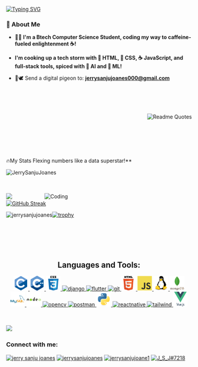 <a href="https://git.io/typing-svg"><img src="https://readme-typing-svg.demolab.com?font=Fira+Code&duration=4000&pause=1000&color=F78E0B&center=true&vCenter=true&width=500&height=90&lines=YO!!++its+me+Jerry+Sanju+Joanes+++++++++++;+++Welcome+to++My+GitHub+Profile!" alt="Typing SVG" /></a>

### 📜 About Me
- 🧑‍💻 **I'm a Btech Computer Science Student, coding my way to caffeine-fueled enlightenment ☕!**

- **I'm cooking up a tech storm with 🍳 HTML, 🎨 CSS, ☕ JavaScript, and full-stack tools, spiced with 🤖 AI and 🧠 ML!**

- 📧🕊 Send a digital pigeon to: **jerrysanjujoanes000@gmail.com**
 <br>
 <br>
 <br>
 <br>



<a  href="https://github.com/piyushsuthar/github-readme-quotes" target="_blank" rel="noreferrer">
  <img align="right" src="https://quotes-github-readme.vercel.app/api?type=horizontal&theme=dark&quote=Your+work+is+going+to+fill+a+large+part+of+your+life,+and+the+only+way+to+be+truly+satisfied+is+to+do+what+you+believe+is+great+work&author=Steve+Jobs" alt="Readme Quotes" />
</a>
<br>
<br>
<br>
<br>
<br>
<br>


<br>
🔥My Stats Flexing numbers like a data superstar!**

<p align="left"> <img src="https://komarev.com/ghpvc/?username=JerrySanjuJoanes&label=Profile%20views&color=0e75b6&style=flat" alt="JerrySanjuJoanes" /> </p>
<br>
<div >
 
<br>
<img align="right" alt="Coding" width="400" src="https://user-images.githubusercontent.com/74038190/221352975-94759904-aa4c-4032-a8ab-b546efb9c478.gif">
<picture align="left">
  <source
    srcset="https://github-readme-stats.vercel.app/api?username=JerrySanjuJoanes&show_icons=true&theme=dark"
    media="(prefers-color-scheme: dark)"
  />
  <source
    srcset="https://github-readme-stats.vercel.app/api?username=JerrySanjuJoanes&show_icons=true"
    media="(prefers-color-scheme: light), (prefers-color-scheme: no-preference)"
  />
  <img  width="400" src="https://github-readme-stats.vercel.app/api?username=JerrySanjuJoanes&show_icons=true" />
</picture>


<div text-align="right" >
  <a href="https://streak-stats.demolab.com?user=JerrySanjuJoanes&theme=highcontrast&hide_border=true" target="_blank" rel="noreferrer">
    <img width="425" src="https://streak-stats.demolab.com?user=JerrySanjuJoanes&theme=highcontrast&hide_border=true" alt="GitHub Streak" />
  </a>
</div>
</div>





<p><img align="left" src="https://github-readme-stats.vercel.app/api/top-langs?username=jerrysanjujoanes&show_icons=true&locale=en&layout=compact" alt="jerrysanjujoanes" /></p>

<a href="https://github.com/ryo-ma/github-profile-trophy" target="_blank" rel="noreferrer">
  <img width="650px" margin="60px" src="https://github-profile-trophy.vercel.app/?username=JerrySanjuJoanes&theme=oldiek&no-bg=true&rank=B,C" alt="trophy" />
</a>




<br>
<br>
<br>




<br>
<br>
<br>

<h2 align="center">Languages and Tools:</h2>
<p align="center">
  <a href="https://www.cprogramming.com/" target="_blank" rel="noreferrer">
    <img src="https://raw.githubusercontent.com/devicons/devicon/master/icons/c/c-original.svg" alt="c" width="40" height="40"/>
  </a>
  <a href="https://www.w3schools.com/cpp/" target="_blank" rel="noreferrer">
    <img src="https://raw.githubusercontent.com/devicons/devicon/master/icons/cplusplus/cplusplus-original.svg" alt="cplusplus" width="40" height="40"/>
  </a>
  <a href="https://www.w3schools.com/css/" target="_blank" rel="noreferrer">
    <img src="https://raw.githubusercontent.com/devicons/devicon/master/icons/css3/css3-original-wordmark.svg" alt="css3" width="40" height="40"/>
  </a>
  <a href="https://www.djangoproject.com/" target="_blank" rel="noreferrer">
    <img src="https://cdn.worldvectorlogo.com/logos/django.svg" alt="django" width="40" height="40"/>
  </a>
  
  <a href="https://flutter.dev" target="_blank" rel="noreferrer">
    <img src="https://www.vectorlogo.zone/logos/flutterio/flutterio-icon.svg" alt="flutter" width="40" height="40"/>
  </a>
  <a href="https://git-scm.com/" target="_blank" rel="noreferrer">
    <img src="https://www.vectorlogo.zone/logos/git-scm/git-scm-icon.svg" alt="git" width="40" height="40"/>
  </a>
  <a href="https://www.w3.org/html/" target="_blank" rel="noreferrer">
    <img src="https://raw.githubusercontent.com/devicons/devicon/master/icons/html5/html5-original-wordmark.svg" alt="html5" width="40" height="40"/>
  </a>
  <a href="https://developer.mozilla.org/en-US/docs/Web/JavaScript" target="_blank" rel="noreferrer">
    <img src="https://raw.githubusercontent.com/devicons/devicon/master/icons/javascript/javascript-original.svg" alt="javascript" width="40" height="40"/>
  </a>
  <a href="https://www.linux.org/" target="_blank" rel="noreferrer">
    <img src="https://raw.githubusercontent.com/devicons/devicon/master/icons/linux/linux-original.svg" alt="linux" width="40" height="40"/>
  </a>
  <a href="https://www.mongodb.com/" target="_blank" rel="noreferrer">
    <img src="https://raw.githubusercontent.com/devicons/devicon/master/icons/mongodb/mongodb-original-wordmark.svg" alt="mongodb" width="40" height="40"/>
  </a>
  <a href="https://www.mysql.com/" target="_blank" rel="noreferrer">
    <img src="https://raw.githubusercontent.com/devicons/devicon/master/icons/mysql/mysql-original-wordmark.svg" alt="mysql" width="40" height="40"/>
  </a>
  <a href="https://nodejs.org" target="_blank" rel="noreferrer">
    <img src="https://raw.githubusercontent.com/devicons/devicon/master/icons/nodejs/nodejs-original-wordmark.svg" alt="nodejs" width="40" height="40"/>
  </a>
  <a href="https://opencv.org/" target="_blank" rel="noreferrer">
    <img src="https://www.vectorlogo.zone/logos/opencv/opencv-icon.svg" alt="opencv" width="40" height="40"/>
  </a>
  <a href="https://postman.com" target="_blank" rel="noreferrer">
    <img src="https://www.vectorlogo.zone/logos/getpostman/getpostman-icon.svg" alt="postman" width="40" height="40"/>
  </a>
  <a href="https://www.python.org" target="_blank" rel="noreferrer">
    <img src="https://raw.githubusercontent.com/devicons/devicon/master/icons/python/python-original.svg" alt="python" width="40" height="40"/>
  </a>
 
  <a href="https://reactnative.dev/" target="_blank" rel="noreferrer">
    <img src="https://reactnative.dev/img/header_logo.svg" alt="reactnative" width="40" height="40"/>
  </a>
  <a href="https://tailwindcss.com/" target="_blank" rel="noreferrer">
    <img src="https://www.vectorlogo.zone/logos/tailwindcss/tailwindcss-icon.svg" alt="tailwind" width="40" height="40"/>
  </a>
  <a href="https://vuejs.org/" target="_blank" rel="noreferrer">
    <img src="https://raw.githubusercontent.com/devicons/devicon/master/icons/vuejs/vuejs-original-wordmark.svg" alt="vuejs" width="40" height="40"/>
  </a>
</p>




























<br>
<br>

<img width="930" src="https://github-readme-activity-graph.vercel.app/graph?username=jerrysanjujoanes&bg_color=21232a&color=F78E0B&line=D17000&point=f0fcff&area=true&hide_border=false" />























 <br>
<h3 align="left">Connect with me:</h3>
<p align="left">
<a href="https://linkedin.com/in/jerry sanju joanes" target="blank"><img align="center" src="https://raw.githubusercontent.com/rahuldkjain/github-profile-readme-generator/master/src/images/icons/Social/linked-in-alt.svg" alt="jerry sanju joanes" height="30" width="40" /></a>
<a href="https://instagram.com/jerrysanjujoanes" target="blank"><img align="center" src="https://raw.githubusercontent.com/rahuldkjain/github-profile-readme-generator/master/src/images/icons/Social/instagram.svg" alt="jerrysanjujoanes" height="30" width="40" /></a>
<a href="https://www.hackerrank.com/jerrysanjujoane1" target="blank"><img align="center" src="https://raw.githubusercontent.com/rahuldkjain/github-profile-readme-generator/master/src/images/icons/Social/hackerrank.svg" alt="jerrysanjujoane1" height="30" width="40" /></a>
<a href="https://discord.gg/J_S_J#7218" target="blank"><img align="center" src="https://raw.githubusercontent.com/rahuldkjain/github-profile-readme-generator/master/src/images/icons/Social/discord.svg" alt="J_S_J#7218" height="30" width="40" /></a>
</p>









